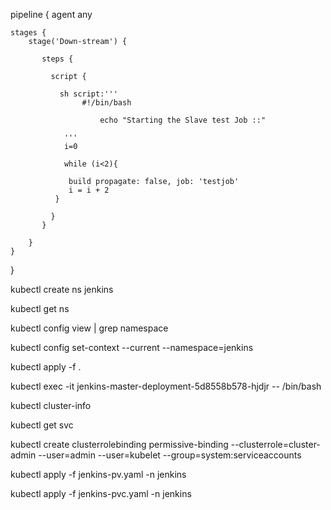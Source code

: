 pipeline {
    agent any

    stages {
	    stage('Down-stream') {
		
		   steps {
		      
		     script {
			 
			   sh script:'''
                    #!/bin/bash
                    
                        echo "Starting the Slave test Job ::"
                    
                '''  
                i=0
                
                while (i<2){
                
                 build propagate: false, job: 'testjob'
                 i = i + 2
              }
			 
			 }
		   }
		
		}
    }
}

kubectl create ns jenkins

kubectl get ns

kubectl config view | grep namespace

kubectl config set-context --current --namespace=jenkins

kubectl apply -f .

kubectl exec -it jenkins-master-deployment-5d8558b578-hjdjr -- /bin/bash

kubectl cluster-info

kubectl get svc

kubectl create clusterrolebinding permissive-binding --clusterrole=cluster-admin --user=admin --user=kubelet --group=system:serviceaccounts

kubectl apply -f jenkins-pv.yaml -n jenkins

kubectl apply -f jenkins-pvc.yaml -n jenkins